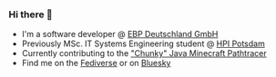 ### Hi there 👋

- I'm a software developer @ [EBP Deutschland GmbH](https://ebp.de/)
- Previously MSc. IT Systems Engineering student @ [HPI Potsdam](https://hpi.de/)
- Currently contributing to the ["Chunky" Java Minecraft Pathtracer](https://github.com/chunky-dev/chunky)
- Find me on the [Fediverse](https://hachyderm.io/@shirleynekodev) or on [Bluesky](https://bsky.app/profile/shirleynekodev.bsky.social)

<!--
**ShirleyNekoDev/ShirleyNekoDev** is a ✨ _special_ ✨ repository because its `README.md` (this file) appears on your GitHub profile.

Here are some ideas to get you started:

- 🔭 I’m currently working on ...
- 🌱 I’m currently learning ...
- 👯 I’m looking to collaborate on ...
- 🤔 I’m looking for help with ...
- 💬 Ask me about ...
- 📫 How to reach me: ...
- 😄 Pronouns: ...
- ⚡ Fun fact: ...
-->
